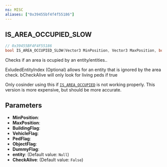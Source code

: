 ```yaml
---
ns: MISC
aliases: ["0x39455bf4f4f55186"]
---
```

## IS_AREA_OCCUPIED_SLOW

```c
// 0x39455BF4F4F55186
bool IS_AREA_OCCUPIED_SLOW(Vector3 MinPosition, Vector3 MaxPosition, bool BuildingFlag, bool VehicleFlag, bool PedFlag, bool ObjectFlag, bool DummyFlag, Entity entity, bool CheckAlive);
```

Checks if an area is ocupied by an entity/entities..

ExludedEntityIndex (Optional) allows for an entity that is ignored by the area check. bCheckAlive will only look for living peds if true

Only cosinder using this if [`IS_AREA_OCCUPIED`](#_0xA61B4DF533DCB56E) is not working properly. This version is more expensive, but should be more accurate.


## Parameters
* **MinPosition**: 
* **MaxPosition**: 
* **BuildingFlag**: 
* **VehicleFlag**: 
* **PedFlag**: 
* **ObjectFlag**: 
* **DummyFlag**: 
* **entity**: (Default value: `Null`)
* **CheckAlive**: (Default value: `False`)
